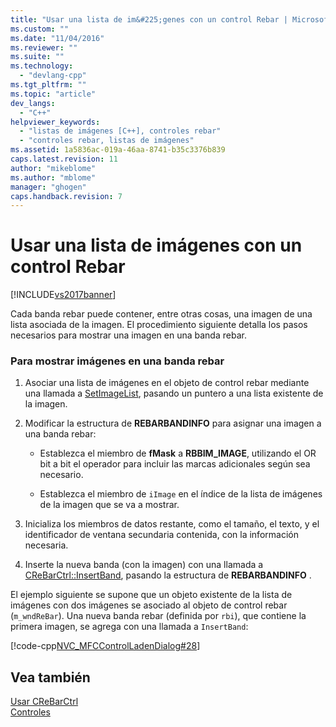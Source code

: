 ```yaml
---
title: "Usar una lista de im&#225;genes con un control Rebar | Microsoft Docs"
ms.custom: ""
ms.date: "11/04/2016"
ms.reviewer: ""
ms.suite: ""
ms.technology: 
  - "devlang-cpp"
ms.tgt_pltfrm: ""
ms.topic: "article"
dev_langs: 
  - "C++"
helpviewer_keywords: 
  - "listas de imágenes [C++], controles rebar"
  - "controles rebar, listas de imágenes"
ms.assetid: 1a5836ac-019a-46aa-8741-b35c3376b839
caps.latest.revision: 11
author: "mikeblome"
ms.author: "mblome"
manager: "ghogen"
caps.handback.revision: 7
---
```

# Usar una lista de im&#225;genes con un control Rebar
[!INCLUDE[vs2017banner](../assembler/inline/includes/vs2017banner.md)]

Cada banda rebar puede contener, entre otras cosas, una imagen de una lista asociada de la imagen.  El procedimiento siguiente detalla los pasos necesarios para mostrar una imagen en una banda rebar.  
  
### Para mostrar imágenes en una banda rebar  
  
1.  Asociar una lista de imágenes en el objeto de control rebar mediante una llamada a [SetImageList](../Topic/CReBarCtrl::SetImageList.md), pasando un puntero a una lista existente de la imagen.  
  
2.  Modificar la estructura de **REBARBANDINFO** para asignar una imagen a una banda rebar:  
  
    -   Establezca el miembro de **fMask** a **RBBIM\_IMAGE**, utilizando el OR bit a bit el operador para incluir las marcas adicionales según sea necesario.  
  
    -   Establezca el miembro de `iImage` en el índice de la lista de imágenes de la imagen que se va a mostrar.  
  
3.  Inicializa los miembros de datos restante, como el tamaño, el texto, y el identificador de ventana secundaria contenida, con la información necesaria.  
  
4.  Inserte la nueva banda \(con la imagen\) con una llamada a [CReBarCtrl::InsertBand](../Topic/CReBarCtrl::InsertBand.md), pasando la estructura de **REBARBANDINFO** .  
  
 El ejemplo siguiente se supone que un objeto existente de la lista de imágenes con dos imágenes se asociado al objeto de control rebar \(`m_wndReBar`\).  Una nueva banda rebar \(definida por `rbi`\), que contiene la primera imagen, se agrega con una llamada a `InsertBand`:  
  
 [!code-cpp[NVC_MFCControlLadenDialog#28](../mfc/codesnippet/CPP/using-an-image-list-with-a-rebar-control_1.cpp)]  
  
## Vea también  
 [Usar CReBarCtrl](../mfc/using-crebarctrl.md)   
 [Controles](../mfc/controls-mfc.md)